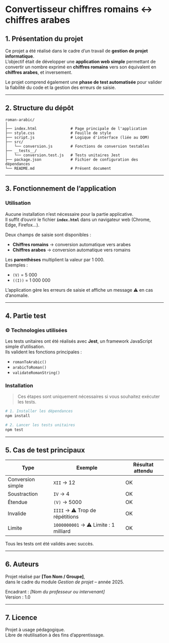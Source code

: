 # Convertisseur chiffres romains ↔ chiffres arabes

## 1. Présentation du projet
Ce projet a été réalisé dans le cadre d’un travail de **gestion de projet informatique**.  
L’objectif était de développer une **application web simple** permettant de convertir un nombre exprimé en **chiffres romains** vers son équivalent en **chiffres arabes**, et inversement.

Le projet comprend également une **phase de test automatisée** pour valider la fiabilité du code et la gestion des erreurs de saisie.

---

## 2. Structure du dépôt
```
roman-arabic/
│
├── index.html               # Page principale de l'application
├── style.css                # Feuille de style
├── script.js                # Logique d'interface (liée au DOM)
├── src/
│   └── conversion.js        # Fonctions de conversion testables
├── __tests__/
│   └── conversion.test.js   # Tests unitaires Jest
├── package.json             # Fichier de configuration des dépendances
└── README.md                # Présent document
```

---

## 3. Fonctionnement de l’application

### Utilisation
Aucune installation n’est nécessaire pour la partie applicative.  
Il suffit d’ouvrir le fichier **`index.html`** dans un navigateur web (Chrome, Edge, Firefox…).

Deux champs de saisie sont disponibles :
- **Chiffres romains** → conversion automatique vers arabes  
- **Chiffres arabes** → conversion automatique vers romains  

Les **parenthèses** multiplient la valeur par 1 000.  
Exemples :  
- `(V)` = 5 000  
- `((I))` = 1 000 000  

L’application gère les erreurs de saisie et affiche un message ⚠️ en cas d’anomalie.

---

## 4. Partie test

### ⚙️ Technologies utilisées
Les tests unitaires ont été réalisés avec **Jest**, un framework JavaScript simple d’utilisation.  
Ils valident les fonctions principales :
- `romanToArabic()`
- `arabicToRoman()`
- `validateRomanString()`

### Installation
> Ces étapes sont uniquement nécessaires si vous souhaitez exécuter les tests.

```bash
# 1. Installer les dépendances
npm install

# 2. Lancer les tests unitaires
npm test
```

---

## 5. Cas de test principaux

| Type | Exemple | Résultat attendu |
|------|----------|------------------|
| Conversion simple | `XII` → 12 | OK |
| Soustraction | `IV` → 4 | OK |
| Étendue | `(V)` → 5000 | OK |
| Invalide | `IIII` → ⚠️ Trop de répétitions | OK |
| Limite | `1000000001` → ⚠️ Limite : 1 milliard | OK |

Tous les tests ont été validés avec succès.

---

## 6. Auteurs
Projet réalisé par **[Ton Nom / Groupe]**,  
dans le cadre du module *Gestion de projet* – année 2025.  

Encadrant : *[Nom du professeur ou intervenant]*  
Version : 1.0

---

## 7. Licence
Projet à usage pédagogique.  
Libre de réutilisation à des fins d’apprentissage.
